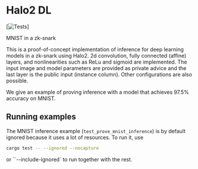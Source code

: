 # Halo2 DL 
[![Tests](https://github.com/jasonmorton/halo2deeplearning/workflows/rust.yaml/badge.svg)]

MNIST in a zk-snark

This is a proof-of-concept implementation of inference for deep learning models in a zk-snark using Halo2. 2d convolution, fully connected (affine) layers, and nonlinearities such as ReLu and sigmoid are implemented.  The input image and model parameters are provided as private advice and the last layer is the public input (instance column). Other configurations are also possible.

We give an example of proving inference with a model that achieves 97.5% accuracy on MNIST.


## Running examples
The MNIST inference example (`test_prove_mnist_inference`) is by default ignored because it uses a lot of resources. To run it, use
```bash
cargo test -- --ignored --nocapture
```
or ``--include-ignored` to run together with the rest.
